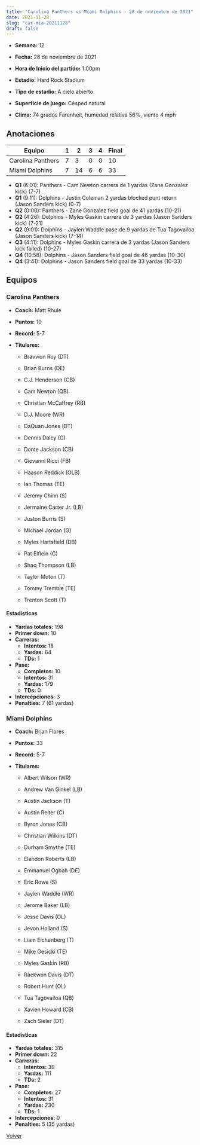 ```yaml
---
title: "Carolina Panthers vs Miami Dolphins - 28 de noviembre de 2021"
date: 2021-11-28
slug: "car-mia-20211128"
draft: false
---
```


* **Semana:** 12
* **Fecha:** 28 de noviembre de 2021

* **Hora de Inicio del partido:** 1:00pm
* **Estadio:** Hard Rock Stadium
* **Tipo de estadio:** A cielo abierto
* **Superficie de juego:** Césped natural
* **Clima:** 74 grados Farenheit, humedad relativa 56%, viento 4 mph





## Anotaciones
| Equipo | 1 | 2 | 3 | 4 | Final |
|--------|---|---|---|---|-------|
| Carolina Panthers  | 7 | 3 | 0 | 0  | 10 |
| Miami Dolphins  | 7 | 14 | 6 | 6  | 33 |
* **Q1** (6:01): Panthers - Cam Newton carrera de 1 yardas (Zane Gonzalez kick) (7-7)
* **Q1** (9:11): Dolphins - Justin Coleman 2 yardas blocked punt return (Jason Sanders kick) (0-7)
* **Q2** (0:00): Panthers - Zane Gonzalez field goal de 41 yardas (10-21)
* **Q2** (4:26): Dolphins - Myles Gaskin carrera de 3 yardas (Jason Sanders kick) (7-21)
* **Q2** (9:01): Dolphins - Jaylen Waddle pase de 9 yardas de Tua Tagovailoa (Jason Sanders kick) (7-14)
* **Q3** (4:11): Dolphins - Myles Gaskin carrera de 3 yardas (Jason Sanders kick failed) (10-27)
* **Q4** (10:58): Dolphins - Jason Sanders field goal de 46 yardas (10-30)
* **Q4** (3:41): Dolphins - Jason Sanders field goal de 33 yardas (10-33)


## Equipos


### Carolina Panthers
* **Coach:** Matt Rhule
* **Puntos:** 10
* **Record:** 5-7
* **Titulares:** 

  * Bravvion Roy (DT) 

  * Brian Burns (DE) 

  * C.J. Henderson (CB) 

  * Cam Newton (QB) 

  * Christian McCaffrey (RB) 

  * D.J. Moore (WR) 

  * DaQuan Jones (DT) 

  * Dennis Daley (G) 

  * Donte Jackson (CB) 

  * Giovanni Ricci (FB) 

  * Haason Reddick (OLB) 

  * Ian Thomas (TE) 

  * Jeremy Chinn (S) 

  * Jermaine Carter Jr. (LB) 

  * Juston Burris (S) 

  * Michael Jordan (G) 

  * Myles Hartsfield (DB) 

  * Pat Elflein (G) 

  * Shaq Thompson (LB) 

  * Taylor Moton (T) 

  * Tommy Tremble (TE) 

  * Trenton Scott (T) 

#### Estadísticas
* **Yardas totales:** 198
* **Primer down:** 10
* **Carreras:**
  * **Intentos:** 18
  * **Yardas:** 64
  * **TDs:** 1
* **Pase:**
  * **Completos:** 10
  * **Intentos:** 31
  * **Yardas:** 179
  * **TDs:** 0
* **Intercepciones:** 3
* **Penalties:** 7 (61 yardas)

### Miami Dolphins
* **Coach:** Brian Flores
* **Puntos:** 33
* **Record:** 5-7
* **Titulares:** 

  * Albert Wilson (WR) 

  * Andrew Van Ginkel (LB) 

  * Austin Jackson (T) 

  * Austin Reiter (C) 

  * Byron Jones (CB) 

  * Christian Wilkins (DT) 

  * Durham Smythe (TE) 

  * Elandon Roberts (LB) 

  * Emmanuel Ogbah (DE) 

  * Eric Rowe (S) 

  * Jaylen Waddle (WR) 

  * Jerome Baker (LB) 

  * Jesse Davis (OL) 

  * Jevon Holland (S) 

  * Liam Eichenberg (T) 

  * Mike Gesicki (TE) 

  * Myles Gaskin (RB) 

  * Raekwon Davis (DT) 

  * Robert Hunt (OL) 

  * Tua Tagovailoa (QB) 

  * Xavien Howard (CB) 

  * Zach Sieler (DT) 

#### Estadísticas
* **Yardas totales:** 315
* **Primer down:** 22
* **Carreras:**
  * **Intentos:** 39
  * **Yardas:** 111
  * **TDs:** 2
* **Pase:**
  * **Completos:** 27
  * **Intentos:** 31
  * **Yardas:** 230
  * **TDs:** 1
* **Intercepciones:** 0
* **Penalties:** 5 (35 yardas)


[Volver](/historia/2021)
